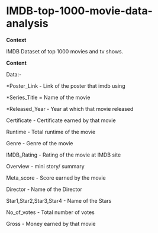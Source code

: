 # IMDB-top-1000-movie-data-analysis
**Context**

IMDB Dataset of top 1000 movies and tv shows.

**Content**

Data:-

*Poster_Link - Link of the poster that imdb using

*Series_Title = Name of the movie

*Released_Year - Year at which that movie released

Certificate - Certificate earned by that movie

Runtime - Total runtime of the movie

Genre - Genre of the movie

IMDB_Rating - Rating of the movie at IMDB site

Overview - mini story/ summary

Meta_score - Score earned by the movie

Director - Name of the Director

Star1,Star2,Star3,Star4 - Name of the Stars

No_of_votes - Total number of votes

Gross - Money earned by that movie

